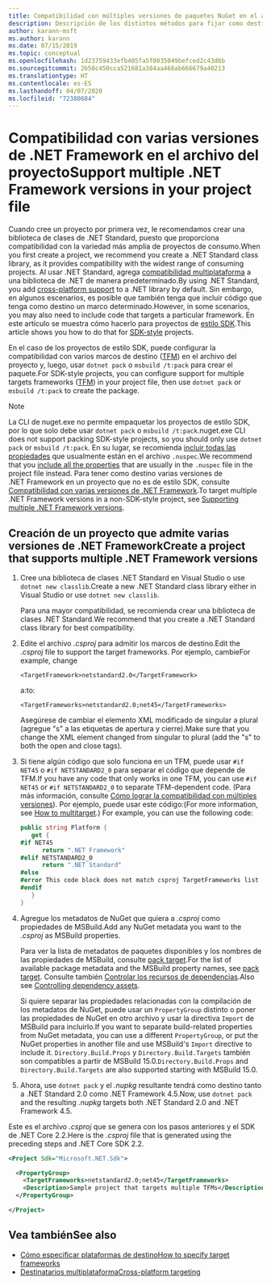 ```yaml
---
title: Compatibilidad con múltiples versiones de paquetes NuGet en el archivo del proyecto
description: Descripción de los distintos métodos para fijar como destino varias versiones de .NET Framework desde un único paquete de NuGet.
author: karann-msft
ms.author: karann
ms.date: 07/15/2019
ms.topic: conceptual
ms.openlocfilehash: 1d23759433efb405fa5f0035049befced2c43d6b
ms.sourcegitcommit: 2b50c450cca521681a384aa466ab666679a40213
ms.translationtype: HT
ms.contentlocale: es-ES
ms.lasthandoff: 04/07/2020
ms.locfileid: "72380684"
---
```

# <a name="support-multiple-net-framework-versions-in-your-project-file"></a><span data-ttu-id="988be-103">Compatibilidad con varias versiones de .NET Framework en el archivo del proyecto</span><span class="sxs-lookup"><span data-stu-id="988be-103">Support multiple .NET Framework versions in your project file</span></span>

<span data-ttu-id="988be-104">Cuando cree un proyecto por primera vez, le recomendamos crear una biblioteca de clases de .NET Standard, puesto que proporciona compatibilidad con la variedad más amplia de proyectos de consumo.</span><span class="sxs-lookup"><span data-stu-id="988be-104">When you first create a project, we recommend you create a .NET Standard class library, as it provides compatibility with the widest range of consuming projects.</span></span> <span data-ttu-id="988be-105">Al usar .NET Standard, agrega [compatibilidad multiplataforma](/dotnet/standard/library-guidance/cross-platform-targeting) a una biblioteca de .NET de manera predeterminado.</span><span class="sxs-lookup"><span data-stu-id="988be-105">By using .NET Standard, you add [cross-platform support](/dotnet/standard/library-guidance/cross-platform-targeting) to a .NET library by default.</span></span> <span data-ttu-id="988be-106">Sin embargo, en algunos escenarios, es posible que también tenga que incluir código que tenga como destino un marco determinado.</span><span class="sxs-lookup"><span data-stu-id="988be-106">However, in some scenarios, you may also need to include code that targets a particular framework.</span></span> <span data-ttu-id="988be-107">En este artículo se muestra cómo hacerlo para proyectos de [estilo SDK](../resources/check-project-format.md).</span><span class="sxs-lookup"><span data-stu-id="988be-107">This article shows you how to do that for [SDK-style](../resources/check-project-format.md) projects.</span></span>

<span data-ttu-id="988be-108">En el caso de los proyectos de estilo SDK, puede configurar la compatibilidad con varios marcos de destino ([TFM](/dotnet/standard/frameworks)) en el archivo del proyecto y, luego, usar `dotnet pack` o `msbuild /t:pack` para crear el paquete.</span><span class="sxs-lookup"><span data-stu-id="988be-108">For SDK-style projects, you can configure support for multiple targets frameworks ([TFM](/dotnet/standard/frameworks)) in your project file, then use `dotnet pack` or `msbuild /t:pack` to create the package.</span></span>

> [!NOTE]
> <span data-ttu-id="988be-109">La CLI de nuget.exe no permite empaquetar los proyectos de estilo SDK, por lo que solo debe usar `dotnet pack` o `msbuild /t:pack`.</span><span class="sxs-lookup"><span data-stu-id="988be-109">nuget.exe CLI does not support packing SDK-style projects, so you should only use `dotnet pack` or `msbuild /t:pack`.</span></span> <span data-ttu-id="988be-110">En su lugar, se recomienda [incluir todas las propiedades](../reference/msbuild-targets.md#pack-target) que usualmente están en el archivo `.nuspec`.</span><span class="sxs-lookup"><span data-stu-id="988be-110">We recommend that you [include all the properties](../reference/msbuild-targets.md#pack-target) that are usually in the `.nuspec` file in the project file instead.</span></span> <span data-ttu-id="988be-111">Para tener como destino varias versiones de .NET Framework en un proyecto que no es de estilo SDK, consulte [Compatibilidad con varias versiones de .NET Framework](supporting-multiple-target-frameworks.md).</span><span class="sxs-lookup"><span data-stu-id="988be-111">To target multiple .NET Framework versions in a non-SDK-style project, see [Supporting multiple .NET Framework versions](supporting-multiple-target-frameworks.md).</span></span>

## <a name="create-a-project-that-supports-multiple-net-framework-versions"></a><span data-ttu-id="988be-112">Creación de un proyecto que admite varias versiones de .NET Framework</span><span class="sxs-lookup"><span data-stu-id="988be-112">Create a project that supports multiple .NET Framework versions</span></span>

1. <span data-ttu-id="988be-113">Cree una biblioteca de clases .NET Standard en Visual Studio o use `dotnet new classlib`.</span><span class="sxs-lookup"><span data-stu-id="988be-113">Create a new .NET Standard class library either in Visual Studio or use `dotnet new classlib`.</span></span>

   <span data-ttu-id="988be-114">Para una mayor compatibilidad, se recomienda crear una biblioteca de clases .NET Standard.</span><span class="sxs-lookup"><span data-stu-id="988be-114">We recommend that you create a .NET Standard class library for best compatibility.</span></span>

2. <span data-ttu-id="988be-115">Edite el archivo *.csproj* para admitir los marcos de destino.</span><span class="sxs-lookup"><span data-stu-id="988be-115">Edit the *.csproj* file to support the target frameworks.</span></span> <span data-ttu-id="988be-116">Por ejemplo, cambie</span><span class="sxs-lookup"><span data-stu-id="988be-116">For example, change</span></span>
   
   `<TargetFramework>netstandard2.0</TargetFramework>`
   
   <span data-ttu-id="988be-117">a:</span><span class="sxs-lookup"><span data-stu-id="988be-117">to:</span></span>
   
   `<TargetFrameworks>netstandard2.0;net45</TargetFrameworks>`

   <span data-ttu-id="988be-118">Asegúrese de cambiar el elemento XML modificado de singular a plural (agregue "s" a las etiquetas de apertura y cierre).</span><span class="sxs-lookup"><span data-stu-id="988be-118">Make sure that you change the XML element changed from singular to plural (add the "s" to both the open and close tags).</span></span>

3. <span data-ttu-id="988be-119">Si tiene algún código que solo funciona en un TFM, puede usar `#if NET45` o `#if NETSTANDARD2_0` para separar el código que depende de TFM.</span><span class="sxs-lookup"><span data-stu-id="988be-119">If you have any code that only works in one TFM, you can use `#if NET45` or `#if NETSTANDARD2_0` to separate TFM-dependent code.</span></span> <span data-ttu-id="988be-120">(Para más información, consulte [Cómo lograr la compatibilidad con múltiples versiones](/dotnet/core/tutorials/libraries#how-to-multitarget)). Por ejemplo, puede usar este código:</span><span class="sxs-lookup"><span data-stu-id="988be-120">(For more information, see [How to multitarget](/dotnet/core/tutorials/libraries#how-to-multitarget).) For example, you can use the following code:</span></span>

   ```csharp
   public string Platform {
      get {
   #if NET45
         return ".NET Framework"
   #elif NETSTANDARD2_0
         return ".NET Standard"
   #else
   #error This code block does not match csproj TargetFrameworks list
   #endif
      }
   }
   ```

4. <span data-ttu-id="988be-121">Agregue los metadatos de NuGet que quiera a *.csproj* como propiedades de MSBuild.</span><span class="sxs-lookup"><span data-stu-id="988be-121">Add any NuGet metadata you want to the *.csproj* as MSBuild properties.</span></span>

   <span data-ttu-id="988be-122">Para ver la lista de metadatos de paquetes disponibles y los nombres de las propiedades de MSBuild, consulte [pack target](../reference/msbuild-targets.md#pack-target).</span><span class="sxs-lookup"><span data-stu-id="988be-122">For the list of available package metadata and the MSBuild property names, see [pack target](../reference/msbuild-targets.md#pack-target).</span></span> <span data-ttu-id="988be-123">Consulte también [Controlar los recursos de dependencias](../consume-packages/package-references-in-project-files.md#controlling-dependency-assets).</span><span class="sxs-lookup"><span data-stu-id="988be-123">Also see [Controlling dependency assets](../consume-packages/package-references-in-project-files.md#controlling-dependency-assets).</span></span>

   <span data-ttu-id="988be-124">Si quiere separar las propiedades relacionadas con la compilación de los metadatos de NuGet, puede usar un `PropertyGroup` distinto o poner las propiedades de NuGet en otro archivo y usar la directiva `Import` de MSBuild para incluirlo.</span><span class="sxs-lookup"><span data-stu-id="988be-124">If you want to separate build-related properties from NuGet metadata, you can use a different `PropertyGroup`, or put the NuGet properties in another file and use MSBuild's `Import` directive to include it.</span></span> <span data-ttu-id="988be-125">`Directory.Build.Props` y `Directory.Build.Targets` también son compatibles a partir de MSBuild 15.0.</span><span class="sxs-lookup"><span data-stu-id="988be-125">`Directory.Build.Props` and `Directory.Build.Targets` are also supported starting with MSBuild 15.0.</span></span>

5. <span data-ttu-id="988be-126">Ahora, use `dotnet pack` y el *.nupkg* resultante tendrá como destino tanto a .NET Standard 2.0 como .NET Framework 4.5.</span><span class="sxs-lookup"><span data-stu-id="988be-126">Now, use `dotnet pack` and the resulting *.nupkg* targets both .NET Standard 2.0 and .NET Framework 4.5.</span></span>

<span data-ttu-id="988be-127">Este es el archivo *.csproj* que se genera con los pasos anteriores y el SDK de .NET Core 2.2.</span><span class="sxs-lookup"><span data-stu-id="988be-127">Here is the *.csproj* file that is generated using the preceding steps and .NET Core SDK 2.2.</span></span>

```xml
<Project Sdk="Microsoft.NET.Sdk">

  <PropertyGroup>
    <TargetFrameworks>netstandard2.0;net45</TargetFrameworks>
    <Description>Sample project that targets multiple TFMs</Description>
  </PropertyGroup>

</Project>
```

## <a name="see-also"></a><span data-ttu-id="988be-128">Vea también</span><span class="sxs-lookup"><span data-stu-id="988be-128">See also</span></span>

* [<span data-ttu-id="988be-129">Cómo especificar plataformas de destino</span><span class="sxs-lookup"><span data-stu-id="988be-129">How to specify target frameworks</span></span>](/dotnet/standard/frameworks#how-to-specify-target-frameworks)
* [<span data-ttu-id="988be-130">Destinatarios multiplataforma</span><span class="sxs-lookup"><span data-stu-id="988be-130">Cross-platform targeting</span></span>](/dotnet/standard/library-guidance/cross-platform-targeting)
